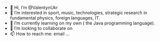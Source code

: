 - 👋 Hi, I’m @ValentynUkr
- 👀 I’m interested in sport, music, technologies, strategic research in fundamental physics, foreign languages, IT.
- 🌱 I’m currently learning on my own ( the Java programming language).
- 💞️ I’m looking to collaborate on 
- 📫 How to reach me: email  ...

<!---
ValentynUkr/ValentynUkr is a ✨ special ✨ repository because its `README.md` (this file) appears on your GitHub profile.
You can click the Preview link to take a look at your changes.
--->
